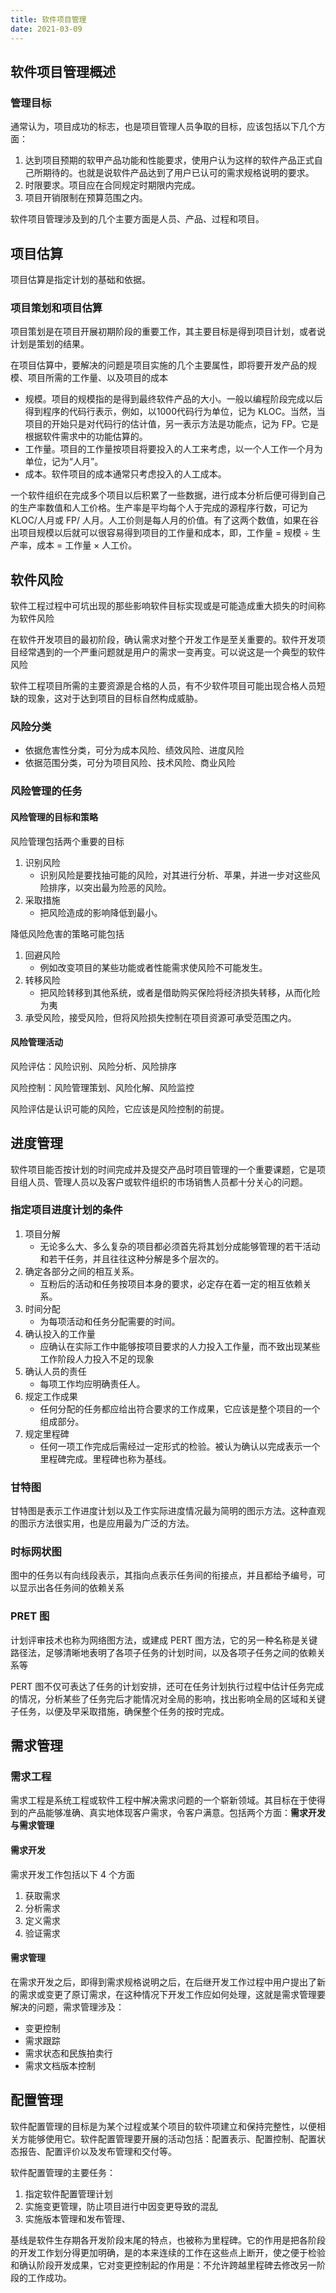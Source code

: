 ```yaml
---
title: 软件项目管理
date: 2021-03-09
---
```


## 软件项目管理概述

### 管理目标

通常认为，项目成功的标志，也是项目管理人员争取的目标，应该包括以下几个方面：

1. 达到项目预期的软甲产品功能和性能要求，使用户认为这样的软件产品正式自己所期待的。也就是说软件产品达到了用户已认可的需求规格说明的要求。
2. 时限要求。项目应在合同规定时期限内完成。
3. 项目开销限制在预算范围之内。

软件项目管理涉及到的几个主要方面是人员、产品、过程和项目。

## 项目估算

项目估算是指定计划的基础和依据。

### 项目策划和项目估算

项目策划是在项目开展初期阶段的重要工作，其主要目标是得到项目计划，或者说计划是策划的结果。

在项目估算中，要解决的问题是项目实施的几个主要属性，即将要开发产品的规模、项目所需的工作量、以及项目的成本

+ 规模。项目的规模指的是得到最终软件产品的大小。一般以编程阶段完成以后得到程序的代码行表示，例如，以1000代码行为单位，记为 KLOC。当然，当项目的开始只是对代码行的估计值，另一表示方法是功能点，记为 FP。它是根据软件需求中的功能估算的。
+ 工作量。项目的工作量按项目将要投入的人工来考虑，以一个人工作一个月为单位，记为“人月”。
+ 成本。软件项目的成本通常只考虑投入的人工成本。

一个软件组织在完成多个项目以后积累了一些数据，进行成本分析后便可得到自己的生产率数值和人工价格。生产率是平均每个人于完成的源程序行数，可记为 KLOC/人月或 FP/ 人月。人工价则是每人月的价值。有了这两个数值，如果在谷出项目规模以后就可以很容易得到项目的工作量和成本，即，工作量 = 规模 ÷ 生产率，成本 = 工作量 × 人工价。

## 软件风险

软件工程过程中可坑出现的那些影响软件目标实现或是可能造成重大损失的时间称为软件风险

在软件开发项目的最初阶段，确认需求对整个开发工作是至关重要的。软件开发项目经常遇到的一个严重问题就是用户的需求一变再变。可以说这是一个典型的软件风险

软件工程项目所需的主要资源是合格的人员，有不少软件项目可能出现合格人员短缺的现象，这对于达到项目的目标自然构成威胁。

### 风险分类

+ 依据危害性分类，可分为成本风险、绩效风险、进度风险
+ 依据范围分类，可分为项目风险、技术风险、商业风险

### 风险管理的任务

#### 风险管理的目标和策略

风险管理包括两个重要的目标

1. 识别风险
   + 识别风险是要找抽可能的风险，对其进行分析、苹果，并进一步对这些风险排序，以突出最为险恶的风险。
2. 采取措施
   + 把风险造成的影响降低到最小。

降低风险危害的策略可能包括

1. 回避风险
   + 例如改变项目的某些功能或者性能需求使风险不可能发生。
2. 转移风险
   + 把风险转移到其他系统，或者是借助购买保险将经济损失转移，从而化险为夷
3. 承受风险，接受风险，但将风险损失控制在项目资源可承受范围之内。

#### 风险管理活动

风险评估：风险识别、风险分析、风险排序

风险控制：风险管理策划、风险化解、风险监控

风险评估是认识可能的风险，它应该是风险控制的前提。

## 进度管理

软件项目能否按计划的时间完成并及提交产品时项目管理的一个重要课题，它是项目组人员、管理人员以及客户或软件组织的市场销售人员都十分关心的问题。

### 指定项目进度计划的条件

1. 项目分解
   + 无论多么大、多么复杂的项目都必须首先将其划分成能够管理的若干活动和若干任务，并且往往这种分解是多个层次的。
2. 确定各部分之间的相互关系。
   + 互粉后的活动和任务按项目本身的要求，必定存在着一定的相互依赖关系。
3. 时间分配
   + 为每项活动和任务分配需要的时间。
4. 确认投入的工作量
   + 应确认在实际工作中能够按项目要求的人力投入工作量，而不致出现某些工作阶段人力投入不足的现象
5. 确认人员的责任
   + 每项工作均应明确责任人。
6. 规定工作成果
   + 任何分配的任务都应给出符合要求的工作成果，它应该是整个项目的一个组成部分。
7. 规定里程碑
   + 任何一项工作完成后需经过一定形式的检验。被认为确认以完成表示一个里程碑完成。里程碑也称为基线。

### 甘特图

甘特图是表示工作进度计划以及工作实际进度情况最为简明的图示方法。这种直观的图示方法很实用，也是应用最为广泛的方法。

### 时标网状图

图中的任务以有向线段表示，其指向点表示任务间的衔接点，并且都给予编号，可以显示出各任务间的依赖关系

### PRET 图

计划评审技术也称为网络图方法，或建成 PERT 图方法，它的另一种名称是关键路径法，足够清晰地表明了各项子任务的计划时间，以及各项子任务之间的依赖关系等

PERT 图不仅可表达了任务的计划安排，还可在任务计划执行过程中估计任务完成的情况，分析某些了任务完后才能情况对全局的影响，找出影响全局的区域和关键子任务，以便及早采取措施，确保整个任务的按时完成。

## 需求管理

### 需求工程

需求工程是系统工程或软件工程中解决需求问题的一个崭新领域。其目标在于使得到的产品能够准确、真实地体现客户需求，令客户满意。包括两个方面：**需求开发与需求管理**

####  需求开发

需求开发工作包括以下 4 个方面

1. 获取需求
2. 分析需求
3. 定义需求
4. 验证需求

#### 需求管理

在需求开发之后，即得到需求规格说明之后，在后继开发工作过程中用户提出了新的需求或变更了原订需求，在这种情况下开发工作应如何处理，这就是需求管理要解决的问题，需求管理涉及：

+ 变更控制
+ 需求跟踪
+ 需求状态和民族拍卖行
+ 需求文档版本控制

## 配置管理

软件配置管理的目标是为某个过程或某个项目的软件项建立和保持完整性，以便相关方能够使用它。软件配置管理要开展的活动包括：配置表示、配置控制、配置状态报告、配置评价以及发布管理和交付等。

软件配置管理的主要任务：

1. 指定软件配置管理计划
2. 实施变更管理，防止项目进行中因变更导致的混乱
3. 实施版本管理和发布管理、

基线是软件生存期各开发阶段末尾的特点，也被称为里程碑。它的作用是把各阶段的开发工作划分得更加明确，是的本来连续的工作在这些点上断开，使之便于检验和确认阶段开发成果，它对变更控制起的作用是：不允许跨越里程碑去修改另一阶段的工作成功。

